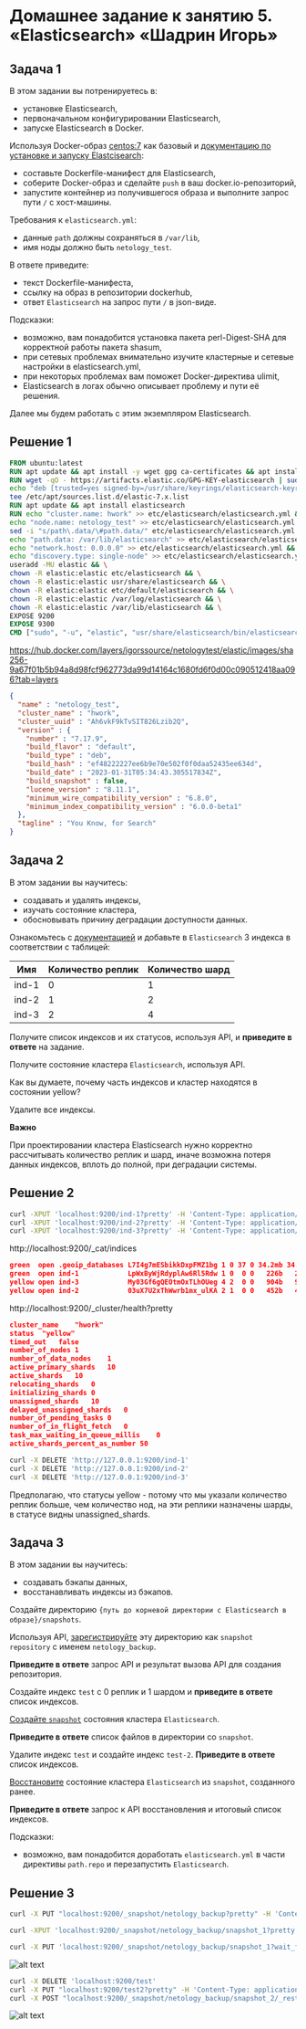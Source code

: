# Домашнее задание к занятию 5. «Elasticsearch» «Шадрин Игорь»

## Задача 1

В этом задании вы потренируетесь в:

- установке Elasticsearch,
- первоначальном конфигурировании Elasticsearch,
- запуске Elasticsearch в Docker.

Используя Docker-образ [centos:7](https://hub.docker.com/_/centos) как базовый и 
[документацию по установке и запуску Elastcisearch](https://www.elastic.co/guide/en/elasticsearch/reference/current/targz.html):

- составьте Dockerfile-манифест для Elasticsearch,
- соберите Docker-образ и сделайте `push` в ваш docker.io-репозиторий,
- запустите контейнер из получившегося образа и выполните запрос пути `/` c хост-машины.

Требования к `elasticsearch.yml`:

- данные `path` должны сохраняться в `/var/lib`,
- имя ноды должно быть `netology_test`.

В ответе приведите:

- текст Dockerfile-манифеста,
- ссылку на образ в репозитории dockerhub,
- ответ `Elasticsearch` на запрос пути `/` в json-виде.

Подсказки:

- возможно, вам понадобится установка пакета perl-Digest-SHA для корректной работы пакета shasum,
- при сетевых проблемах внимательно изучите кластерные и сетевые настройки в elasticsearch.yml,
- при некоторых проблемах вам поможет Docker-директива ulimit,
- Elasticsearch в логах обычно описывает проблему и пути её решения.

Далее мы будем работать с этим экземпляром Elasticsearch.

## Решение 1


```dockerfile
FROM ubuntu:latest
RUN apt update && apt install -y wget gpg ca-certificates && apt install sudo
RUN wget -qO - https://artifacts.elastic.co/GPG-KEY-elasticsearch | sudo gpg --dearmor -o /usr/share/keyrings/elasticsearch-keyring.gpg && \
echo "deb [trusted=yes signed-by=/usr/share/keyrings/elasticsearch-keyring.gpg] https://mirror.yandex.ru/mirrors/elastic/7/ stable main" | \
tee /etc/apt/sources.list.d/elastic-7.x.list
RUN apt update && apt install elasticsearch
RUN echo "cluster.name: hwork" >> etc/elasticsearch/elasticsearch.yml && \
echo "node.name: netology_test" >> etc/elasticsearch/elasticsearch.yml && \
sed -i "s/path\.data/\#path.data/" etc/elasticsearch/elasticsearch.yml && \
echo "path.data: /var/lib/elasticsearch" >> etc/elasticsearch/elasticsearch.yml && \
echo "network.host: 0.0.0.0" >> etc/elasticsearch/elasticsearch.yml && \
echo "discovery.type: single-node" >> etc/elasticsearch/elasticsearch.yml && \
useradd -MU elastic && \
chown -R elastic:elastic etc/elasticsearch && \
chown -R elastic:elastic usr/share/elasticsearch && \
chown -R elastic:elastic etc/default/elasticsearch && \
chown -R elastic:elastic /var/log/elasticsearch && \
chown -R elastic:elastic /var/lib/elasticsearch && \
EXPOSE 9200
EXPOSE 9300
CMD ["sudo", "-u", "elastic", "usr/share/elasticsearch/bin/elasticsearch"]

```


https://hub.docker.com/layers/igorssource/netologytest/elastic/images/sha256-9a67f01b5b94a8d98fcf962773da99d14164c1680fd6f0d00c090512418aa096?tab=layers


```json
{
  "name" : "netology_test",
  "cluster_name" : "hwork",
  "cluster_uuid" : "Ah6vkF9kTvSIT826Lzib2Q",
  "version" : {
    "number" : "7.17.9",
    "build_flavor" : "default",
    "build_type" : "deb",
    "build_hash" : "ef48222227ee6b9e70e502f0f0daa52435ee634d",
    "build_date" : "2023-01-31T05:34:43.305517834Z",
    "build_snapshot" : false,
    "lucene_version" : "8.11.1",
    "minimum_wire_compatibility_version" : "6.8.0",
    "minimum_index_compatibility_version" : "6.0.0-beta1"
  },
  "tagline" : "You Know, for Search"
}

```

## Задача 2

В этом задании вы научитесь:

- создавать и удалять индексы,
- изучать состояние кластера,
- обосновывать причину деградации доступности данных.

Ознакомьтесь с [документацией](https://www.elastic.co/guide/en/elasticsearch/reference/current/indices-create-index.html) 
и добавьте в `Elasticsearch` 3 индекса в соответствии с таблицей:

| Имя | Количество реплик | Количество шард |
|-----|-------------------|-----------------|
| ind-1| 0 | 1 |
| ind-2 | 1 | 2 |
| ind-3 | 2 | 4 |

Получите список индексов и их статусов, используя API, и **приведите в ответе** на задание.

Получите состояние кластера `Elasticsearch`, используя API.

Как вы думаете, почему часть индексов и кластер находятся в состоянии yellow?

Удалите все индексы.

**Важно**

При проектировании кластера Elasticsearch нужно корректно рассчитывать количество реплик и шард,
иначе возможна потеря данных индексов, вплоть до полной, при деградации системы.

## Решение 2

```sh
curl -XPUT 'localhost:9200/ind-1?pretty' -H 'Content-Type: application/json' -d'{"settings" : {"index" : {"number_of_shards" : 1, "number_of_replicas" : 0 }}}'
curl -XPUT 'localhost:9200/ind-2?pretty' -H 'Content-Type: application/json' -d'{"settings" : {"index" : {"number_of_shards" : 2, "number_of_replicas" : 1 }}}'
curl -XPUT 'localhost:9200/ind-3?pretty' -H 'Content-Type: application/json' -d'{"settings" : {"index" : {"number_of_shards" : 4, "number_of_replicas" : 2 }}}'
```

http://localhost:9200/_cat/indices

```json
green  open .geoip_databases L7I4g7mESbikkDxpFMZ1bg 1 0 37 0 34.2mb 34.2mb
green  open ind-1            LpWxByWjRdyplAw6Rl5Rdw 1 0  0 0   226b   226b
yellow open ind-3            My03Gf6gQEOtmOxTLhOUeg 4 2  0 0   904b   904b
yellow open ind-2            03uX7U2xThWwrb1mx_ulKA 2 1  0 0   452b   452b
```

http://localhost:9200/_cluster/health?pretty

```json
cluster_name	"hwork"
status	"yellow"
timed_out	false
number_of_nodes	1
number_of_data_nodes	1
active_primary_shards	10
active_shards	10
relocating_shards	0
initializing_shards	0
unassigned_shards	10
delayed_unassigned_shards	0
number_of_pending_tasks	0
number_of_in_flight_fetch	0
task_max_waiting_in_queue_millis	0
active_shards_percent_as_number	50
```

```sh
curl -X DELETE 'http://127.0.0.1:9200/ind-1'
curl -X DELETE 'http://127.0.0.1:9200/ind-2'
curl -X DELETE 'http://127.0.0.1:9200/ind-3'
```

Предполагаю, что статусы yellow - потому что мы указали количество реплик больше, чем количество нод, на эти реплики назначены шарды, в статусе видны unassigned_shards.



## Задача 3

В этом задании вы научитесь:

- создавать бэкапы данных,
- восстанавливать индексы из бэкапов.

Создайте директорию `{путь до корневой директории с Elasticsearch в образе}/snapshots`.

Используя API, [зарегистрируйте](https://www.elastic.co/guide/en/elasticsearch/reference/current/snapshots-register-repository.html#snapshots-register-repository) 
эту директорию как `snapshot repository` c именем `netology_backup`.

**Приведите в ответе** запрос API и результат вызова API для создания репозитория.

Создайте индекс `test` с 0 реплик и 1 шардом и **приведите в ответе** список индексов.

[Создайте `snapshot`](https://www.elastic.co/guide/en/elasticsearch/reference/current/snapshots-take-snapshot.html) 
состояния кластера `Elasticsearch`.

**Приведите в ответе** список файлов в директории со `snapshot`.

Удалите индекс `test` и создайте индекс `test-2`. **Приведите в ответе** список индексов.

[Восстановите](https://www.elastic.co/guide/en/elasticsearch/reference/current/snapshots-restore-snapshot.html) состояние
кластера `Elasticsearch` из `snapshot`, созданного ранее. 

**Приведите в ответе** запрос к API восстановления и итоговый список индексов.

Подсказки:

- возможно, вам понадобится доработать `elasticsearch.yml` в части директивы `path.repo` и перезапустить `Elasticsearch`.

## Решение 3

```sh
curl -X PUT "localhost:9200/_snapshot/netology_backup?pretty" -H 'Content-Type: application/json' -d'{"type": "fs","settings": {"location": "usr/share/elasticsearch/bin/snapshots"}}'

curl -XPUT 'localhost:9200/_snapshot/netology_backup/snapshot_1?pretty' -H 'Content-Type: application/json' -d'{ "indices": "test", "ignore_unavailable": true, "include_global_state": false}'

curl -X PUT 'localhost:9200/_snapshot/netology_backup/snapshot_1?wait_for_completion=true&pretty'
```


![alt text](img/03-1.jpg)

```sh
curl -X DELETE 'localhost:9200/test'
curl -X PUT "localhost:9200/test2?pretty" -H 'Content-Type: application/json' -d'{"settings": {"index": {"number_of_shards": 1,"number_of_replicas": 0}}}'
curl -X POST "localhost:9200/_snapshot/netology_backup/snapshot_2/_restore?pretty"
```


![alt text](img/03-02.jpg)

